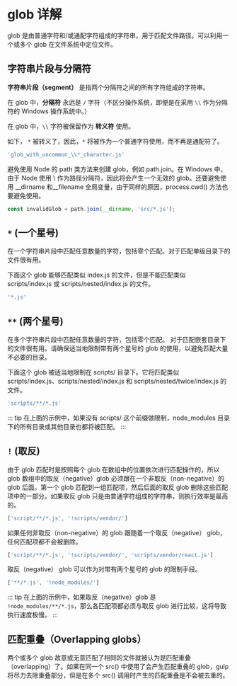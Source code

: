 # glob 详解

glob 是由普通字符和/或通配字符组成的字符串，用于匹配文件路径。可以利用一个或多个 glob 在文件系统中定位文件。

## 字符串片段与分隔符

**字符串片段（segment）** 是指两个分隔符之间的所有字符组成的字符串。

在 glob 中，**分隔符** 永远是 `/` 字符（不区分操作系统，即便是在采用 `\\` 作为分隔符的 Windows 操作系统中。）

在 glob 中，`\\` 字符被保留作为 **转义符** 使用。

如下， `*` 被转义了，因此，`*` 将被作为一个普通字符使用，而不再是通配符了。

```js
'glob_with_uncommon_\\*_character.js'
```

避免使用 Node 的 path 类方法来创建 glob，例如 path.join。在 Windows 中，由于 Node 使用 \\ 作为路径分隔符，因此将会产生一个无效的 glob。还要避免使用 __dirname 和__filename 全局变量，由于同样的原因，process.cwd() 方法也要避免使用。

```js
const invalidGlob = path.join(__dirname, 'src/*.js');
```

## `*` (一个星号)

在一个字符串片段中匹配任意数量的字符，包括零个匹配。对于匹配单级目录下的文件很有用。

下面这个 glob 能够匹配类似 index.js 的文件，但是不能匹配类似 scripts/index.js 或 scripts/nested/index.js 的文件。

```js
'*.js'
```

## `**` (两个星号)

在多个字符串片段中匹配任意数量的字符，包括零个匹配。 对于匹配嵌套目录下的文件很有用。请确保适当地限制带有两个星号的 glob 的使用，以避免匹配大量不必要的目录。

下面这个 glob 被适当地限制在 scripts/ 目录下。它将匹配类似 scripts/index.js、scripts/nested/index.js 和 scripts/nested/twice/index.js 的文件。

```js
'scripts/**/*.js'
```

::: tip
在上面的示例中，如果没有 scripts/ 这个前缀做限制，node_modules 目录下的所有目录或其他目录也都将被匹配。
:::

## `!` (取反)

由于 glob 匹配时是按照每个 glob 在数组中的位置依次进行匹配操作的，所以 glob 数组中的取反（negative）glob 必须跟在一个非取反（non-negative）的 glob 后面。第一个 glob 匹配到一组匹配项，然后后面的取反 glob 删除这些匹配项中的一部分。如果取反 glob 只是由普通字符组成的字符串，则执行效率是最高的。

```js
['script/**/*.js', '!scripts/vendor/']
```

如果任何非取反（non-negative）的 glob 跟随着一个取反（negative） glob，任何匹配项都不会被删除。

```js
['script/**/*.js', '!scripts/vendor/', 'scripts/vendor/react.js']
```

取反（negative） glob 可以作为对带有两个星号的 glob 的限制手段。

```js
['**/*.js', '!node_modules/']
```

::: tip
在上面的示例中，如果取反（negative）glob 是 `!node_modules/**/*.js`，那么各匹配项都必须与取反 glob 进行比较，这将导致执行速度极慢。
:::

## 匹配重叠（Overlapping globs）

两个或多个 glob 故意或无意匹配了相同的文件就被认为是匹配重叠（overlapping）了。如果在同一个 src() 中使用了会产生匹配重叠的 glob，gulp 将尽力去除重叠部分，但是在多个 src() 调用时产生的匹配重叠是不会被去重的。
